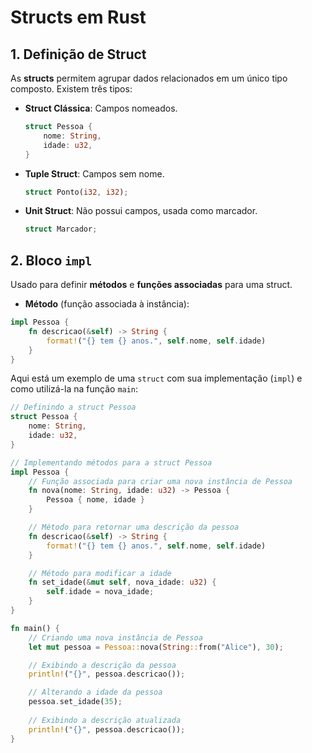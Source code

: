 # Structs em Rust

## 1. Definição de Struct

As **structs** permitem agrupar dados relacionados em um único tipo composto. Existem três tipos:

- **Struct Clássica**: Campos nomeados.

  ```rust
  struct Pessoa {
      nome: String,
      idade: u32,
  }
  ```
- **Tuple Struct**: Campos sem nome.

  ```rust
  struct Ponto(i32, i32);
  ```
- **Unit Struct**: Não possui campos, usada como marcador.

  ```rust
  struct Marcador;
  ```

## 2. Bloco `impl`

Usado para definir **métodos** e **funções associadas** para uma struct.

- **Método** (função associada à instância):

```rust
impl Pessoa {
    fn descricao(&self) -> String {
        format!("{} tem {} anos.", self.nome, self.idade)
    }
}
```

Aqui está um exemplo de uma `struct` com sua implementação (`impl`) e como utilizá-la na função `main`:

```rust
// Definindo a struct Pessoa
struct Pessoa {
    nome: String,
    idade: u32,
}

// Implementando métodos para a struct Pessoa
impl Pessoa {
    // Função associada para criar uma nova instância de Pessoa
    fn nova(nome: String, idade: u32) -> Pessoa {
        Pessoa { nome, idade }
    }

    // Método para retornar uma descrição da pessoa
    fn descricao(&self) -> String {
        format!("{} tem {} anos.", self.nome, self.idade)
    }

    // Método para modificar a idade
    fn set_idade(&mut self, nova_idade: u32) {
        self.idade = nova_idade;
    }
}

fn main() {
    // Criando uma nova instância de Pessoa
    let mut pessoa = Pessoa::nova(String::from("Alice"), 30);

    // Exibindo a descrição da pessoa
    println!("{}", pessoa.descricao());

    // Alterando a idade da pessoa
    pessoa.set_idade(35);
    
    // Exibindo a descrição atualizada
    println!("{}", pessoa.descricao());
}
```
